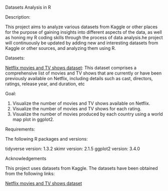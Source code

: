 Datasets Analysis in R

Description:

This project aims to analyze various datasets from Kaggle or other places for the purpose of gaining insights into different aspects of the data, as well as 
honing my R coding skills through the process of data analysis.he project will continuously be updated by adding new and interesting datasets from Kaggle or 
other sources, and analyzing them using R.

Datasets:

[Netflix movies and TV shows dataset](https://www.kaggle.com/datasets/shivamb/netflix-shows): This dataset comprises a comprehensive list of movies and 
TV shows that are currently or have been previously available on Netflix, including details such as cast, directors, ratings, release year, and duration, etc

Goal: 

1. Visualize the number of movies and TV shows available on Netflix.
2. Visualize the number of movies and TV shows for each rating.
3. Visualize the number of movies produced by each country using a world map plot in ggplot2.

Requirements:

The following R packages and versions:

tidyverse version:	1.3.2
skimr version:	2.1.5
ggplot2 version:	3.4.0











Acknowledgements

This project uses datasets from Kaggle. The datasets have been obtained from the following links:

[Netflix movies and TV shows dataset](https://www.kaggle.com/datasets/shivamb/netflix-shows)
